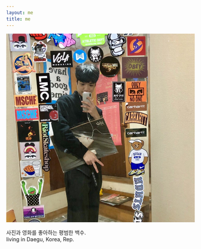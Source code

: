 ```yaml
---
layout: me
title: me
---
```



![img](/me/me.jpg)

사진과 영화를 좋아하는 평범한 백수.  
living in Daegu, Korea, Rep.